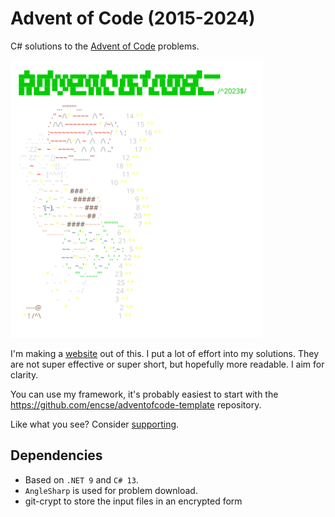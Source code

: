    # Advent of Code (2015-2024)
   C# solutions to the [Advent of Code](https://adventofcode.com) problems. 

   <a href="https://adventofcode.com"><img src="2023/calendar.svg" width="80%" /></a>

   I'm making a [website](https://aoc.csokavar.hu) out of this. I put a lot of effort into my solutions. 
   They are not super effective or super short, but hopefully more readable. I aim for clarity.
   
   You can use my framework, it's probably easiest to start with the 
   https://github.com/encse/adventofcode-template repository.

   Like what you see? Consider [supporting](https://github.com/sponsors/encse).

   ## Dependencies
   - Based on `.NET 9` and `C# 13`. 
   - `AngleSharp` is used for problem download.
   - git-crypt to store the input files in an encrypted form

